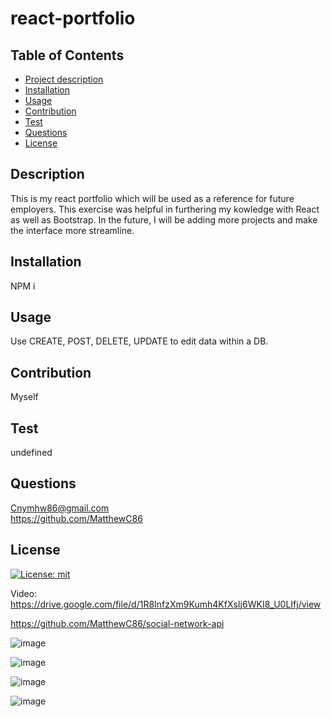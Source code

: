 # react-portfolio

## Table of Contents
  - [Project description](#description)
  - [Installation](#installation)
  - [Usage](#usage)
  - [Contribution](#contribution)
  - [Test](#test)
  - [Questions](#questions)
  - [License](#license)

  ## Description
  This is my react portfolio which will be used as a reference for future employers. This exercise was helpful in furthering my kowledge with React as well as Bootstrap. In the future, I will be adding more projects and make the interface more streamline. 

  ## Installation
  NPM i

  ## Usage
  Use CREATE, POST, DELETE, UPDATE to edit data within a DB.

  ## Contribution
  Myself

  ## Test
  undefined

  ## Questions
  Cnymhw86@gmail.com<br>
  https://github.com/MatthewC86

  ## License
  [![License: mit](https://img.shields.io/badge/License-MIT-yellow.svg)](https://opensource.org/licenses/MIT)


  Video: https://drive.google.com/file/d/1R8InfzXm9Kumh4KfXsIj6WKI8_U0LIfj/view

  https://github.com/MatthewC86/social-network-api

  ![image](https://user-images.githubusercontent.com/114010089/224753211-487b16a1-6897-4f64-af0c-1e40d83f0f84.png)

  ![image](https://user-images.githubusercontent.com/114010089/224753411-48421a8e-e7c1-40dc-845e-928109c89ce1.png)

  ![image](https://user-images.githubusercontent.com/114010089/224753508-435f0bab-dff9-4163-9e5a-53958cb131bf.png)
  
  ![image](https://user-images.githubusercontent.com/114010089/224753593-7c922472-6bc4-4dfc-8802-5d4173f1b0d5.png)